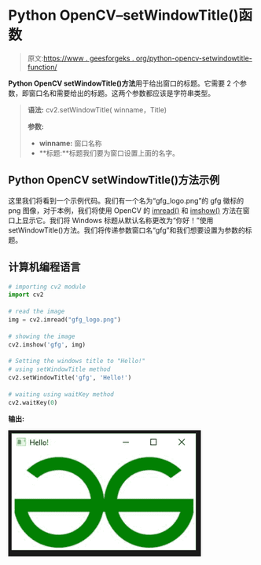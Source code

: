 # Python OpenCV–setWindowTitle()函数

> 原文:[https://www . geesforgeks . org/python-opencv-setwindowtitle-function/](https://www.geeksforgeeks.org/python-opencv-setwindowtitle-function/)

**Python OpenCV setWindowTitle()方法**用于给出窗口的标题。它需要 2 个参数，即窗口名和需要给出的标题。这两个参数都应该是字符串类型。

> **语法:** cv2.setWindowTitle( winname，Title)
> 
> **参数:**
> 
> *   **winname:** 窗口名称
> *   **标题:**标题我们要为窗口设置上面的名字。

## Python OpenCV setWindowTitle()方法示例

这里我们将看到一个示例代码。我们有一个名为“gfg_logo.png”的 gfg 徽标的 png 图像，对于本例，我们将使用 OpenCV 的 [imread()](https://www.geeksforgeeks.org/python-opencv-cv2-imread-method/) 和 [imshow()](https://www.geeksforgeeks.org/python-opencv-cv2-imshow-method/) 方法在窗口上显示它。我们将 Windows 标题从默认名称更改为“你好！”使用 setWindowTitle()方法。我们将传递参数窗口名“gfg”和我们想要设置为参数的标题。

## 计算机编程语言

```py
# importing cv2 module
import cv2

# read the image
img = cv2.imread("gfg_logo.png")

# showing the image
cv2.imshow('gfg', img)

# Setting the windows title to "Hello!"
# using setWindowTitle method
cv2.setWindowTitle('gfg', 'Hello!')

# waiting using waitKey method
cv2.waitKey(0)
```

**输出:**

![](img/ba7d8239bd8a1bd4c0688bfaea932ac4.png)